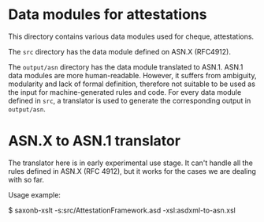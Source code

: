 # Data modules for attestations

This directory contains various data modules used for cheque, attestations.

The `src` directory has the data module defined on ASN.X (RFC4912). 

The `output/asn` directory has the data module translated to ASN.1. ASN.1 data modules are more human-readable. However, it suffers from ambiguity, modularity and lack of formal definition, therefore not suitable to be used as the input for machine-generated rules and code. For every data module defined in `src`, a translator is used to generate the corresponding output in `output/asn`.

# ASN.X to ASN.1 translator

The translator here is in early experimental use stage. It can't handle all the rules defined in ASN.X (RFC 4912), but it works for the cases we are dealing with so far.

Usage example:

$ saxonb-xslt -s:src/AttestationFramework.asd -xsl:asdxml-to-asn.xsl


